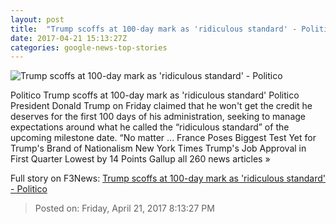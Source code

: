 ```yaml
---
layout: post
title:  "Trump scoffs at 100-day mark as 'ridiculous standard' - Politico"
date: 2017-04-21 15:13:27Z
categories: google-news-top-stories
---
```


![Trump scoffs at 100-day mark as 'ridiculous standard' - Politico](http://static.politico.com/25/8f/e5c647b34d19ae9127fe5ba39920/14-donald-trump-27-gty-1160.jpg)

Politico Trump scoffs at 100-day mark as 'ridiculous standard' Politico President Donald Trump on Friday claimed that he won't get the credit he deserves for the first 100 days of his administration, seeking to manage expectations around what he called the “ridiculous standard” of the upcoming milestone date. “No matter ... France Poses Biggest Test Yet for Trump's Brand of Nationalism New York Times Trump's Job Approval in First Quarter Lowest by 14 Points Gallup all 260 news articles »


Full story on F3News: [Trump scoffs at 100-day mark as 'ridiculous standard' - Politico](http://www.f3nws.com/n/MF2mXC)

> Posted on: Friday, April 21, 2017 8:13:27 PM
